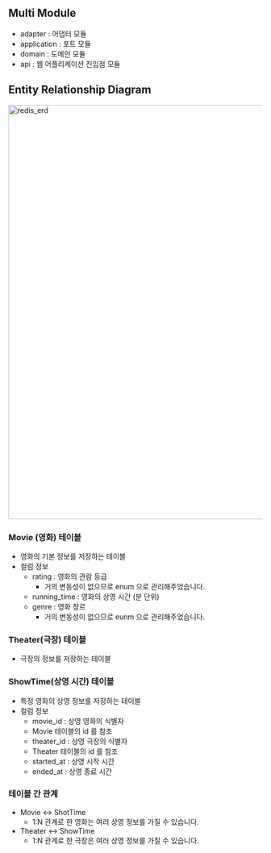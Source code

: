 ## Multi Module
- adapter : 어댑터 모듈
- application : 포트 모듈
- domain : 도메인 모듈
- api : 웹 어플리케이션 진입점 모듈

## Entity Relationship Diagram
<img width="822" alt="redis_erd" src="https://github.com/user-attachments/assets/e29a1f00-8f2c-40bf-99df-749d741025e9" />


### Movie (영화) 테이블
- 영화의 기본 정보를 저장하는 테이블
- 컬럼 정보
    - rating : 영화의 관람 등급
        - 거의 변동성이 없으므로 enum 으로 관리해주었습니다.
    - running_time : 영화의 상영 시간 (분 단위)
    - genre : 영화 장르
        - 거의 변동성이 없으므로 eunm 으로 관리해주었습니다.
     
### Theater(극장) 테이블
- 극장의 정보를 저장하는 테이블

### ShowTime(상영 시간) 테이블
- 특정 영화의 상영 정보를 저장하는 테이블
- 컬럼 정보
  - movie_id : 상영 영화의 식별자
   - Movie 테이블의 id 를 참조
  - theater_id : 상영 극장의 식별자
   - Theater 테이블의 id 를 참조
  - started_at : 상영 시작 시간
  - ended_at : 상영 종료 시간
 
### 테이블 간 관계
- Movie <-> ShotTime
    - 1:N 관계로 한 영화는 여러 상영 정보를 가질 수 있습니다.
- Theater <-> ShowTime
    - 1:N 관계로 한 극장은 여러 상영 정보를 가질 수 있습니다.  
